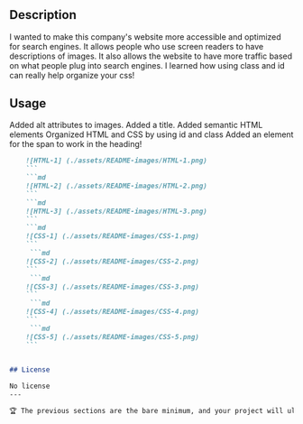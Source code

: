# <Search Engine Optimization>

## Description

I wanted to make this company's website more accessible and optimized for search engines.
It allows people who use screen readers to have descriptions of images. It also allows the website to have more traffic based on what people plug into search engines.
I learned how using class and id can really help organize your css!

## Usage

Added alt attributes to images.
Added a title.
Added semantic HTML elements
Organized HTML and CSS by using id and class
Added an element for the span to work in the heading!

```md
    ![HTML-1] (./assets/README-images/HTML-1.png)
    ```
    ```md
    ![HTML-2] (./assets/README-images/HTML-2.png)
    ```
    ```md
    ![HTML-3] (./assets/README-images/HTML-3.png)
    ```
    ```md
    ![CSS-1] (./assets/README-images/CSS-1.png)
    ```
     ```md
    ![CSS-2] (./assets/README-images/CSS-2.png)
    ```
     ```md
    ![CSS-3] (./assets/README-images/CSS-3.png)
    ```
     ```md
    ![CSS-4] (./assets/README-images/CSS-4.png)
    ```
     ```md
    ![CSS-5] (./assets/README-images/CSS-5.png)
    ```
    

## License

No license
---

🏆 The previous sections are the bare minimum, and your project will ultimately determine the content of this document. You might also want to consider adding the following sections.

